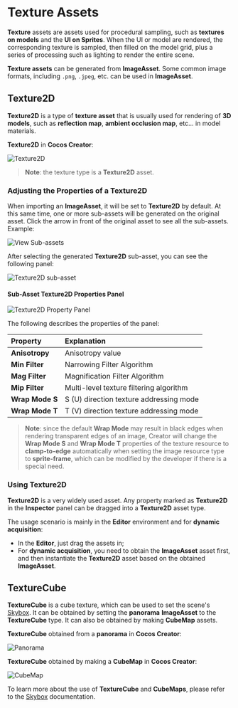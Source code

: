 # Texture Assets

__Texture__ assets are assets used for procedural sampling, such as __textures on models__ and the __UI on Sprites__. When the UI or model are rendered, the corresponding texture is sampled, then filled on the model grid, plus a series of processing such as lighting to render the entire scene.

__Texture assets__ can be generated from __ImageAsset__. Some common image formats, including `.png`, `.jpeg`, etc. can be used in __ImageAsset__.

## Texture2D

__Texture2D__ is a type of __texture asset__ that is usually used for rendering of __3D models__, such as __reflection map__, __ambient occlusion map__, etc... in model materials.

__Texture2D__ in __Cocos Creator__:

![Texture2D](texture/Texture2D.jpg)

> __Note__: the texture type is a __Texture2D__ asset.

### Adjusting the Properties of a Texture2D

When importing an __ImageAsset__, it will be set to __Texture2D__ by default. At this same time, one or more sub-assets will be generated on the original asset. Click the arrow in front of the original asset to see all the sub-assets. Example:

![View Sub-assets](texture/SubAssets.gif)

After selecting the generated __Texture2D__ sub-asset, you can see the following panel:

![Texture2D sub-asset](texture/Texture2DPanel.jpg)

#### Sub-Asset Texture2D Properties Panel

![Texture2D Property Panel](texture/Texture2DDetail.jpg)

The following describes the properties of the panel:

| Property | Explanation |
| :--- | :--- |
| __Anisotropy__ | Anisotropy value |
| __Min Filter__ | Narrowing Filter Algorithm |
| __Mag Filter__ | Magnification Filter Algorithm |
| __Mip Filter__ | Multi-level texture filtering algorithm |
| __Wrap Mode S__ | S (U) direction texture addressing mode |
| __Wrap Mode T__ | T (V) direction texture addressing mode |

> __Note__: since the default **Wrap Mode** may result in black edges when rendering transparent edges of an image, Creator will change the __Wrap Mode S__ and __Wrap Mode T__ properties of the texture resource to __clamp-to-edge__ automatically when setting the image resource type to __sprite-frame__, which can be modified by the developer if there is a special need.

### Using Texture2D

__Texture2D__ is a very widely used asset. Any property marked as __Texture2D__ in the __Inspector__ panel can be dragged into a __Texture2D__ asset type.

The usage scenario is mainly in the __Editor__ environment and for __dynamic acquisition__:

- In the __Editor__, just drag the assets in;
- For __dynamic acquisition__, you need to obtain the __ImageAsset__ asset first, and then instantiate the __Texture2D__ asset based on the obtained __ImageAsset__.

## TextureCube

__TextureCube__ is a cube texture, which can be used to set the scene's [Skybox](../concepts/scene/skybox.md). It can be obtained by setting the __panorama__ __ImageAsset__ to the __TextureCube__ type. It can also be obtained by making __CubeMap__ assets.

__TextureCube__ obtained from a __panorama__ in __Cocos Creator__:

![Panorama](texture/Panorama.jpg)

__TextureCube__ obtained by making a __CubeMap__ in __Cocos Creator__:

![CubeMap](../concepts/scene/skybox/Cubemap_Inspector.png)

To learn more about the use of __TextureCube__ and __CubeMaps__, please refer to the [Skybox](../concepts/scene/skybox.md) documentation.
